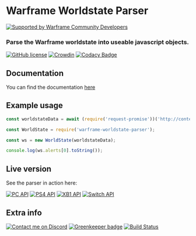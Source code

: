 # Warframe Worldstate Parser


[![Supported by Warframe Community Developers](https://warframestat.us/wfcd.png)](https://github.com/WFCD "Supported by Warframe Community Developers")

### Parse the Warframe worldstate into useable javascript objects.

[![GitHub license](https://img.shields.io/badge/license-MIT-blue.svg)](https://raw.githubusercontent.com/wfcd/warframe-worldstate-parser/master/LICENSE)
[![Crowdin](https://d322cqt584bo4o.cloudfront.net/genesis-parser/localized.svg)](https://crowdin.com/project/genesis-parser)
[![Codacy Badge](https://api.codacy.com/project/badge/Grade/f873ee96e28b4568828c297bebe053b4)](https://www.codacy.com/app/aliasfalse/warframe-worldstate-parser?utm_source=github.com&amp;utm_medium=referral&amp;utm_content=WFCD/warframe-worldstate-parser&amp;utm_campaign=Badge_Grade)


## Documentation
You can find the documentation [here](https://wfcd.github.io/warframe-worldstate-parser/)

## Example usage

```javascript
const worldstateData = await (require('request-promise'))('http://content.warframe.com/dynamic/worldState.php');

const WorldState = require('warframe-worldstate-parser');

const ws = new WorldState(worldstateData);

console.log(ws.alerts[0].toString());
```

## Live version
See the parser in action here:

[![PC API](https://img.shields.io/badge/API-PC-red.svg)](https://api.warframestat.us/pc)
[![PS4 API](https://img.shields.io/badge/API-PS4-blue.svg)](https://api.warframestat.us/ps4)
[![XB1 API](https://img.shields.io/badge/API-XB1-brightgreen.svg)](https://api.warframestat.us/xb1)
[![Switch API](https://img.shields.io/badge/API-Switch-orange.svg)](https://api.warframestat.us/swi) 

## Extra info
[![Contact me on Discord](https://img.shields.io/badge/discord-Tobiah%230001-7289DA.svg)](https://discord.gg/jGZxH9f "Contact me on Discord: Tobiah#0001")
[![Greenkeeper badge](https://badges.greenkeeper.io/WFCD/warframe-worldstate-parser.svg)](https://greenkeeper.io/)
[![Build Status](https://travis-ci.com/WFCD/warframe-worldstate-parser.svg?branch=master)](https://travis-ci.com/WFCD/warframe-worldstate-parser)
